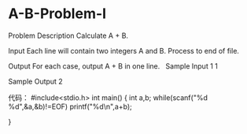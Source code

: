 # A-B-Problem-I

Problem Description
Calculate A + B.

Input
Each line will contain two integers A and B. Process to end of file. 

Output
For each case, output A + B in one line.
 
Sample Input
1 1 

Sample Output
2 

代码：
#include<stdio.h>
int main()
{
    int a,b;
    while(scanf("%d %d",&a,&b)!=EOF)
        printf("%d\n",a+b);

}
